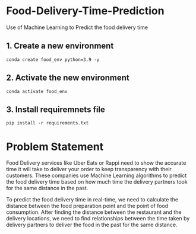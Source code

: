 # Food-Delivery-Time-Prediction
Use of Machine Learning to Predict the food delivery time


## 1. Create a new environment
```
conda create food_env python=3.9 -y
```

## 2. Activate the new environment

```
conda activate food_env
```

## 3. Install requiremnets file
```
pip install -r requirements.txt
```

# Problem Statement

Food Delivery services like Uber Eats or Rappi need to show the accurate time it will take to deliver your order to keep transparency with their customers. These companies use Machine Learning algorithms to predict the food delivery time based on how much time the delivery partners took for the same distance in the past.

To predict the food delivery time in real-time, we need to calculate the distance between the food preparation point and the point of food consumption. After finding the distance between the restaurant and the delivery locations, we need to find relationships between the time taken by delivery partners to deliver the food in the past for the same distance.

